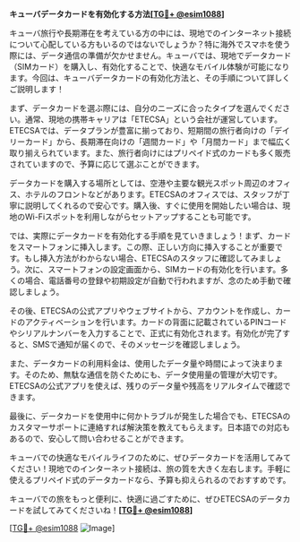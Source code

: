 **キューバデータカードを有効化する方法[[TG💪+ @esim1088](https://t.me/s/esim1088)]**

キューバ旅行や長期滞在を考えている方の中には、現地でのインターネット接続について心配している方もいるのではないでしょうか？特に海外でスマホを使う際には、データ通信の準備が欠かせません。キューバでは、現地でデータカード（SIMカード）を購入し、有効化することで、快適なモバイル体験が可能になります。今回は、キューバデータカードの有効化方法と、その手順について詳しくご説明します！

まず、データカードを選ぶ際には、自分のニーズに合ったタイプを選んでください。通常、現地の携帯キャリアは「ETECSA」という会社が運営しています。ETECSAでは、データプランが豊富に揃っており、短期間の旅行者向けの「デイリーカード」から、長期滞在向けの「週間カード」や「月間カード」まで幅広く取り揃えられています。また、旅行者向けにはプリペイド式のカードも多く販売されていますので、予算に応じて選ぶことができます。

データカードを購入する場所としては、空港や主要な観光スポット周辺のオフィス、ホテルのフロントなどがあります。ETECSAのオフィスでは、スタッフが丁寧に説明してくれるので安心です。購入後、すぐに使用を開始したい場合は、現地のWi-Fiスポットを利用しながらセットアップすることも可能です。

では、実際にデータカードを有効化する手順を見ていきましょう！まず、カードをスマートフォンに挿入します。この際、正しい方向に挿入することが重要です。もし挿入方法がわからない場合、ETECSAのスタッフに確認してみましょう。次に、スマートフォンの設定画面から、SIMカードの有効化を行います。多くの場合、電話番号の登録や初期設定が自動で行われますが、念のため手動で確認しましょう。

その後、ETECSAの公式アプリやウェブサイトから、アカウントを作成し、カードのアクティベーションを行います。カードの背面に記載されているPINコードやシリアルナンバーを入力することで、正式に有効化されます。有効化が完了すると、SMSで通知が届くので、そのメッセージを確認しましょう。

また、データカードの利用料金は、使用したデータ量や時間によって決まります。そのため、無駄な通信を防ぐためにも、データ使用量の管理が大切です。ETECSAの公式アプリを使えば、残りのデータ量や残高をリアルタイムで確認できます。

最後に、データカードを使用中に何かトラブルが発生した場合でも、ETECSAのカスタマーサポートに連絡すれば解決策を教えてもらえます。日本語での対応もあるので、安心して問い合わせることができます。

キューバでの快適なモバイルライフのために、ぜひデータカードを活用してみてください！現地でのインターネット接続は、旅の質を大きく左右します。手軽に使えるプリペイド式のデータカードなら、予算も抑えられるのでおすすめです。

キューバでの旅をもっと便利に、快適に過ごすために、ぜひETECSAのデータカードを試してみてくださいね！**[[TG💪+ @esim1088](https://t.me/s/esim1088)]**

[[TG💪+ @esim1088](https://t.me/s/esim1088) ![Image](https://i.postimg.cc/Y0z9fWf4/image.png)]